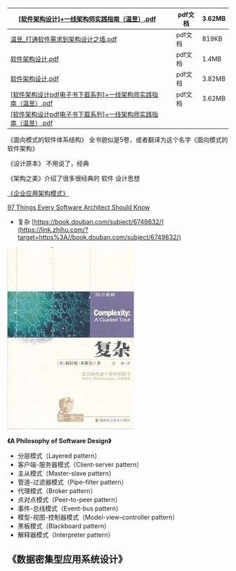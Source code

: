 | [[软件架构设计\]+一线架构师实践指南（温昱）.pdf](http://www.ishare5.com/9790888/) |      | pdf文档 | 3.62MB |
| ------------------------------------------------------------ | ---- | ------- | ------ |
| [温昱_打通软件需求到架构设计之墙.pdf](http://www.ishare5.com/9356462/) |      | pdf文档 | 819KB  |
| [软件架构设计.pdf](http://www.ishare5.com/10274439/)         |      | pdf文档 | 1.4MB  |
| [软件架构设计.pdf](http://www.ishare5.com/11240170/)         |      | pdf文档 | 3.82MB |
| [[软件架构设计pdf电子书下载系列\]+一线架构师实践指南（温昱）.pdf](http://www.ishare5.com/10204848/) |      | pdf文档 | 3.62MB |
| [[软件架构设计pdf电子书下载系列\]+一线架构师实践指南（温昱）.pdf](http://www.ishare5.com/11328586/) |      |         |        |

《面向模式的软件体系结构》 全书貌似是5卷，或者翻译为这个名字《面向模式的软件架构》

《设计原本》 不用说了，经典

《架构之美》介绍了很多很经典的 软件 设计思想

 [《企业应用架构模式》](https://link.zhihu.com/?target=http%3A//www.amazon.cn/gp/product/B003LBSRDM/ref%3Das_li_ss_tl%3Fie%3DUTF8%26camp%3D536%26creative%3D3132%26creativeASIN%3DB003LBSRDM%26linkCode%3Das2%26tag%3Dflamingtop-23) 

 [97 Things Every Software Architect Should Know](https://link.zhihu.com/?target=http%3A//www.amazon.cn/gp/product/059652269X/ref%3Das_li_ss_tl%3Fie%3DUTF8%26camp%3D536%26creative%3D3132%26creativeASIN%3D059652269X%26linkCode%3Das2%26tag%3Dflamingtop-23) 

- 复杂 [https://book.douban.com/subject/6749832/](https://link.zhihu.com/?target=https%3A//book.douban.com/subject/6749832/)

 ![img](软件设计书籍.assets/v2-6e428e3df442308c7ea5418c62488b50_720w.jpg) 





 **《A Philosophy of Software Design》** 





- 分层模式（Layered pattern）
- 客户端-服务器模式（Client-server pattern）
- 主从模式（Master-slave pattern）
- 管道-过滤器模式（Pipe-filter pattern）
- 代理模式（Broker pattern）
- 点对点模式（Peer-to-peer pattern）
- 事件-总线模式（Event-bus pattern）
- 模型-视图-控制器模式（Model-view-controller pattern）
- 黑板模式（Blackboard pattern）
- 解释器模式（Interpreter pattern）



## 《数据密集型应用系统设计》























